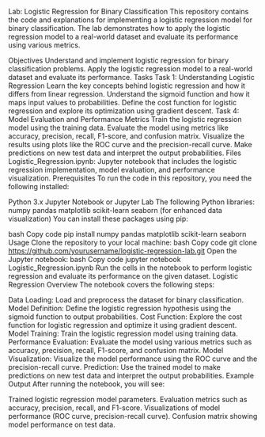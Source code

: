 Lab: Logistic Regression for Binary Classification
This repository contains the code and explanations for implementing a logistic regression model for binary classification. The lab demonstrates how to apply the logistic regression model to a real-world dataset and evaluate its performance using various metrics.

Objectives
Understand and implement logistic regression for binary classification problems.
Apply the logistic regression model to a real-world dataset and evaluate its performance.
Tasks
Task 1: Understanding Logistic Regression
Learn the key concepts behind logistic regression and how it differs from linear regression.
Understand the sigmoid function and how it maps input values to probabilities.
Define the cost function for logistic regression and explore its optimization using gradient descent.
Task 4: Model Evaluation and Performance Metrics
Train the logistic regression model using the training data.
Evaluate the model using metrics like accuracy, precision, recall, F1-score, and confusion matrix.
Visualize the results using plots like the ROC curve and the precision-recall curve.
Make predictions on new test data and interpret the output probabilities.
Files
Logistic_Regression.ipynb: Jupyter notebook that includes the logistic regression implementation, model evaluation, and performance visualization.
Prerequisites
To run the code in this repository, you need the following installed:

Python 3.x
Jupyter Notebook or Jupyter Lab
The following Python libraries:
numpy
pandas
matplotlib
scikit-learn
seaborn (for enhanced data visualization)
You can install these packages using pip:

bash
Copy code
pip install numpy pandas matplotlib scikit-learn seaborn
Usage
Clone the repository to your local machine:
bash
Copy code
git clone https://github.com/yourusername/logistic-regression-lab.git
Open the Jupyter notebook:
bash
Copy code
jupyter notebook Logistic_Regression.ipynb
Run the cells in the notebook to perform logistic regression and evaluate its performance on the given dataset.
Logistic Regression Overview
The notebook covers the following steps:

Data Loading: Load and preprocess the dataset for binary classification.
Model Definition: Define the logistic regression hypothesis using the sigmoid function to output probabilities.
Cost Function: Explore the cost function for logistic regression and optimize it using gradient descent.
Model Training: Train the logistic regression model using training data.
Performance Evaluation: Evaluate the model using various metrics such as accuracy, precision, recall, F1-score, and confusion matrix.
Model Visualization: Visualize the model performance using the ROC curve and the precision-recall curve.
Prediction: Use the trained model to make predictions on new test data and interpret the output probabilities.
Example Output
After running the notebook, you will see:

Trained logistic regression model parameters.
Evaluation metrics such as accuracy, precision, recall, and F1-score.
Visualizations of model performance (ROC curve, precision-recall curve).
Confusion matrix showing model performance on test data.
